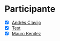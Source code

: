 # Participante

- [X] [Andrés Clavijo](Participantes/Andres-Clavijo.md) 
- [x] [Test](Participantes/test)
- [X] [Mauro Benitez](Participantes/Mauro-Benitez.md) 